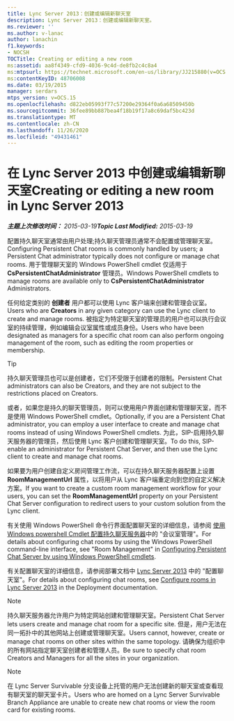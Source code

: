 ```yaml
---
title: Lync Server 2013：创建或编辑新聊天室
description: Lync Server 2013：创建或编辑新聊天室。
ms.reviewer: ''
ms.author: v-lanac
author: lanachin
f1.keywords:
- NOCSH
TOCTitle: Creating or editing a new room
ms:assetid: aa8f4349-cfd9-4036-9c4d-de8fb2c4c8a4
ms:mtpsurl: https://technet.microsoft.com/en-us/library/JJ215880(v=OCS.15)
ms:contentKeyID: 48706008
ms.date: 03/19/2015
manager: serdars
mtps_version: v=OCS.15
ms.openlocfilehash: d822eb05993f77c57200e29364f0a6a68509450b
ms.sourcegitcommit: 36fee89bb887bea4f18b19f17a8c69daf5bc423d
ms.translationtype: MT
ms.contentlocale: zh-CN
ms.lasthandoff: 11/26/2020
ms.locfileid: "49431461"
---
```

# <a name="creating-or-editing-a-new-room-in-lync-server-2013"></a><span data-ttu-id="cac82-103">在 Lync Server 2013 中创建或编辑新聊天室</span><span class="sxs-lookup"><span data-stu-id="cac82-103">Creating or editing a new room in Lync Server 2013</span></span>

<div data-xmlns="http://www.w3.org/1999/xhtml">

<div class="topic" data-xmlns="http://www.w3.org/1999/xhtml" data-msxsl="urn:schemas-microsoft-com:xslt" data-cs="https://msdn.microsoft.com/">

<div data-asp="https://msdn2.microsoft.com/asp">



</div>

<div id="mainSection">

<div id="mainBody"><span data-ttu-id="cac82-104">

<span> </span></span><span class="sxs-lookup"><span data-stu-id="cac82-104">

<span> </span></span></span>

<span data-ttu-id="cac82-105">_**主题上次修改时间：** 2015-03-19_</span><span class="sxs-lookup"><span data-stu-id="cac82-105">_**Topic Last Modified:** 2015-03-19_</span></span>

<span data-ttu-id="cac82-106">配置持久聊天室通常由用户处理;持久聊天管理员通常不会配置或管理聊天室。</span><span class="sxs-lookup"><span data-stu-id="cac82-106">Configuring Persistent Chat rooms is commonly handled by users; a Persistent Chat administrator typically does not configure or manage chat rooms.</span></span> <span data-ttu-id="cac82-107">用于管理聊天室的 Windows PowerShell cmdlet 仅适用于 **CsPersistentChatAdministrator** 管理员。</span><span class="sxs-lookup"><span data-stu-id="cac82-107">Windows PowerShell cmdlets to manage rooms are available only to **CsPersistentChatAdministrator** Administrators.</span></span>

<span data-ttu-id="cac82-108">任何给定类别的 **创建者** 用户都可以使用 Lync 客户端来创建和管理会议室。</span><span class="sxs-lookup"><span data-stu-id="cac82-108">Users who are **Creators** in any given category can use the Lync client to create and manage rooms.</span></span> <span data-ttu-id="cac82-109">被指定为特定聊天室的管理员的用户也可以执行会议室的持续管理，例如编辑会议室属性或成员身份。</span><span class="sxs-lookup"><span data-stu-id="cac82-109">Users who have been designated as managers for a specific chat room can also perform ongoing management of the room, such as editing the room properties or membership.</span></span>

<div>


> [!TIP]  
> <span data-ttu-id="cac82-110">持久聊天管理员也可以是创建者，它们不受限于创建者的限制。</span><span class="sxs-lookup"><span data-stu-id="cac82-110">Persistent Chat administrators can also be Creators, and they are not subject to the restrictions placed on Creators.</span></span>



</div>

<span data-ttu-id="cac82-111">或者，如果您是持久的聊天管理员，则可以使用用户界面创建和管理聊天室，而不是使用 Windows PowerShell cmdlet。</span><span class="sxs-lookup"><span data-stu-id="cac82-111">Optionally, if you are a Persistent Chat administrator, you can employ a user interface to create and manage chat rooms instead of using Windows PowerShell cmdlets.</span></span> <span data-ttu-id="cac82-112">为此，SIP-启用持久聊天服务器的管理员，然后使用 Lync 客户创建和管理聊天室。</span><span class="sxs-lookup"><span data-stu-id="cac82-112">To do this, SIP-enable an administrator for Persistent Chat Server, and then use the Lync client to create and manage chat rooms.</span></span>

<span data-ttu-id="cac82-113">如果要为用户创建自定义房间管理工作流，可以在持久聊天服务器配置上设置 **RoomManagementUrl** 属性，以将用户从 Lync 客户端重定向到您的自定义解决方案。</span><span class="sxs-lookup"><span data-stu-id="cac82-113">If you want to create a custom room management workflow for your users, you can set the **RoomManagementUrl** property on your Persistent Chat Server configuration to redirect users to your custom solution from the Lync client.</span></span>

<span data-ttu-id="cac82-114">有关使用 Windows PowerShell 命令行界面配置聊天室的详细信息，请参阅 [使用 Windows powershell Cmdlet 配置持久聊天服务器](configuring-persistent-chat-server-by-using-windows-powershell-cmdlets.md)中的 "会议室管理"。</span><span class="sxs-lookup"><span data-stu-id="cac82-114">For details about configuring chat rooms by using the Windows PowerShell command-line interface, see "Room Management" in [Configuring Persistent Chat Server by using Windows PowerShell cmdlets](configuring-persistent-chat-server-by-using-windows-powershell-cmdlets.md).</span></span>

<span data-ttu-id="cac82-115">有关配置聊天室的详细信息，请参阅部署文档中 [Lync Server 2013](lync-server-2013-configure-rooms.md) 中的 "配置聊天室"。</span><span class="sxs-lookup"><span data-stu-id="cac82-115">For details about configuring chat rooms, see [Configure rooms in Lync Server 2013](lync-server-2013-configure-rooms.md) in the Deployment documentation.</span></span>

<div>


> [!NOTE]  
> <span data-ttu-id="cac82-116">持久聊天服务器允许用户为特定网站创建和管理聊天室。</span><span class="sxs-lookup"><span data-stu-id="cac82-116">Persistent Chat Server lets users create and manage chat room for a specific site.</span></span> <span data-ttu-id="cac82-117">但是，用户无法在同一拓扑中的其他网站上创建或管理聊天室。</span><span class="sxs-lookup"><span data-stu-id="cac82-117">Users cannot, however, create or manage chat rooms on other sites within the same topology.</span></span> <span data-ttu-id="cac82-118">请确保为组织中的所有网站指定聊天室创建者和管理人员。</span><span class="sxs-lookup"><span data-stu-id="cac82-118">Be sure to specify chat room Creators and Managers for all the sites in your organization.</span></span>



</div>

<div>


> [!NOTE]  
> <span data-ttu-id="cac82-119">在 Lync Server Survivable 分支设备上托管的用户无法创建新的聊天室或查看现有聊天室的聊天室卡片。</span><span class="sxs-lookup"><span data-stu-id="cac82-119">Users who are homed on a Lync Server Survivable Branch Appliance are unable to create new chat rooms or view the room card for existing rooms.</span></span>



<span data-ttu-id="cac82-120"></div>

</div>

<span> </span>

</div>

</div>

</span><span class="sxs-lookup"><span data-stu-id="cac82-120"></div>

</div>

<span> </span>

</div>

</div>

</span></span></div>


